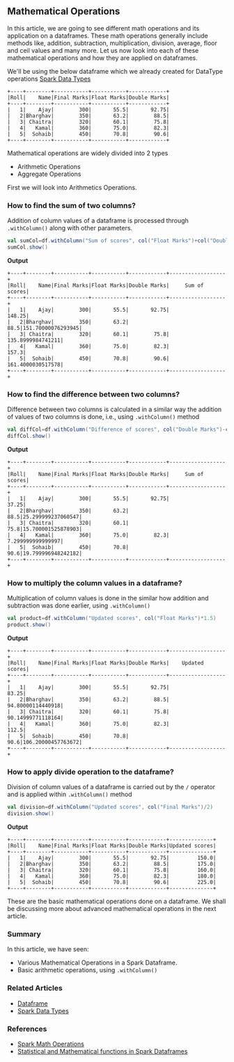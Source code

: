 ## Mathematical Operations

In this article, we are going to see different math operations and its application on a dataframes.
These math operations generally include methods like, addition, subtraction, multiplication, division, average, floor and ceil values and many more.
Let us now look into each of these mathematical operations and how they are applied on dataframes.

We'll be using the below dataframe which we already created for DataType operations [Spark Data Types](@/docs/spark/datatypes.md)

```text
+----+--------+-----------+-----------+------------+
|Roll|    Name|Final Marks|Float Marks|Double Marks|
+----+--------+-----------+-----------+------------+
|   1|    Ajay|        300|       55.5|       92.75|
|   2|Bharghav|        350|       63.2|        88.5|
|   3| Chaitra|        320|       60.1|        75.8|
|   4|   Kamal|        360|       75.0|        82.3|
|   5|  Sohaib|        450|       70.8|        90.6|
+----+--------+-----------+-----------+------------+
```
Mathematical operations are widely divided into 2 types
- Arithmetic Operations
- Aggregate Operations

First we will look into Arithmetics Operations.

### How to find the sum of two columns?
Addition of column values of a dataframe is processed through `.withColumn()` along with other parameters.
```scala
val sumCol=df.withColumn("Sum of scores", col("Float Marks")+col("Double Marks"))
sumCol.show()
```
**Output**
```text
+----+--------+-----------+-----------+------------+------------------+
|Roll|    Name|Final Marks|Float Marks|Double Marks|     Sum of scores|
+----+--------+-----------+-----------+------------+------------------+
|   1|    Ajay|        300|       55.5|       92.75|            148.25|
|   2|Bharghav|        350|       63.2|        88.5|151.70000076293945|
|   3| Chaitra|        320|       60.1|        75.8| 135.8999984741211|
|   4|   Kamal|        360|       75.0|        82.3|             157.3|
|   5|  Sohaib|        450|       70.8|        90.6| 161.4000030517578|
+----+--------+-----------+-----------+------------+------------------+
```

### How to find the difference between two columns?
Difference between two columns is calculated in a similar way the addition of values of two columns is done, i.e., using `.withColumn()` method
```scala
val diffCol=df.withColumn("Difference of scores", col("Double Marks")-col("Float Marks"))
diffCol.show()
```
**Output**
```text
+----+--------+-----------+-----------+------------+------------------+
|Roll|    Name|Final Marks|Float Marks|Double Marks|     Sum of scores|
+----+--------+-----------+-----------+------------+------------------+
|   1|    Ajay|        300|       55.5|       92.75|             37.25|
|   2|Bharghav|        350|       63.2|        88.5|25.299999237060547|
|   3| Chaitra|        320|       60.1|        75.8|15.700001525878903|
|   4|   Kamal|        360|       75.0|        82.3| 7.299999999999997|
|   5|  Sohaib|        450|       70.8|        90.6|19.799996948242182|
+----+--------+-----------+-----------+------------+------------------+
```

### How to multiply the column values in a dataframe?
Multiplication of column values is done in the similar how addition and subtraction was done earlier, using `.withColumn()`
```scala
val product=df.withColumn("Updated scores", col("Float Marks")*1.5)
product.show()
```
**Output**
```text
+----+--------+-----------+-----------+------------+------------------+
|Roll|    Name|Final Marks|Float Marks|Double Marks|    Updated scores|
+----+--------+-----------+-----------+------------+------------------+
|   1|    Ajay|        300|       55.5|       92.75|             83.25|
|   2|Bharghav|        350|       63.2|        88.5| 94.80000114440918|
|   3| Chaitra|        320|       60.1|        75.8| 90.14999771118164|
|   4|   Kamal|        360|       75.0|        82.3|             112.5|
|   5|  Sohaib|        450|       70.8|        90.6|106.20000457763672|
+----+--------+-----------+-----------+------------+------------------+
```

### How to apply divide operation to the dataframe?
Division of column values of a dataframe is carried out by the `/` operator and is applied within `.withColumn()` method
```scala
val division=df.withColumn("Updated scores", col("Final Marks")/2)
division.show()
```
**Output**
```text
+----+--------+-----------+-----------+------------+--------------+
|Roll|    Name|Final Marks|Float Marks|Double Marks|Updated scores|
+----+--------+-----------+-----------+------------+--------------+
|   1|    Ajay|        300|       55.5|       92.75|         150.0|
|   2|Bharghav|        350|       63.2|        88.5|         175.0|
|   3| Chaitra|        320|       60.1|        75.8|         160.0|
|   4|   Kamal|        360|       75.0|        82.3|         180.0|
|   5|  Sohaib|        450|       70.8|        90.6|         225.0|
+----+--------+-----------+-----------+------------+--------------+
```

These are the basic mathematical operations done on a dataframe. We shall be discussing more about advanced mathematical operations in the next article.

### Summary
In this article, we have seen:
- Various Mathematical Operations in a Spark Dataframe.
- Basic arithmetic operations, using `.withColumn()`

### Related Articles
- [Dataframe](@/docs/spark/dataframe.md)
- [Spark Data Types](@/docs/spark/datatypes.md)

### References
- [Spark Math Operations](https://spark.apache.org/docs/latest/api/python/reference/pyspark.sql/functions.html#math-functions)
- [Statistical and Mathematical functions in Spark Dataframes](https://www.databricks.com/blog/2015/06/02/statistical-and-mathematical-functions-with-dataframes-in-spark.html)